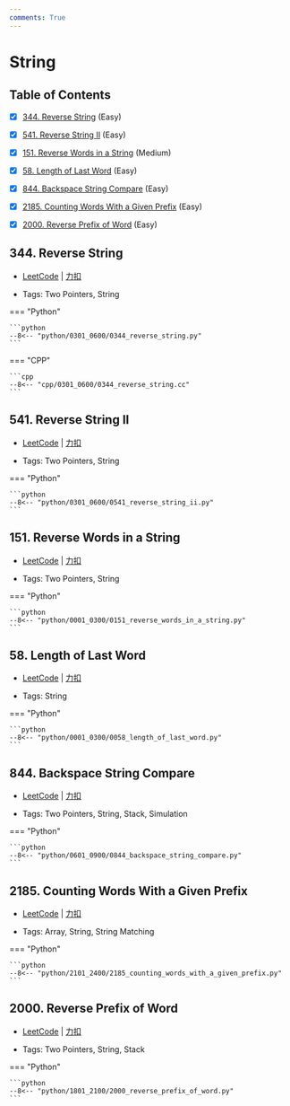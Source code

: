 ```yaml
---
comments: True
---
```


# String

## Table of Contents

- [x] [344. Reverse String](#344-reverse-string) (Easy)
- [x] [541. Reverse String II](#541-reverse-string-ii) (Easy)
- [x] [151. Reverse Words in a String](#151-reverse-words-in-a-string) (Medium)
- [x] [58. Length of Last Word](#58-length-of-last-word) (Easy)
- [x] [844. Backspace String Compare](#844-backspace-string-compare) (Easy)
- [x] [2185. Counting Words With a Given Prefix](#2185-counting-words-with-a-given-prefix) (Easy)
- [x] [2000. Reverse Prefix of Word](#2000-reverse-prefix-of-word) (Easy)


## 344. Reverse String

-    [LeetCode](https://leetcode.com/problems/reverse-string/) | [力扣](https://leetcode.cn/problems/reverse-string/)

-   Tags: Two Pointers, String

=== "Python"

    ```python
    --8<-- "python/0301_0600/0344_reverse_string.py"
    ```

=== "CPP"

    ```cpp
    --8<-- "cpp/0301_0600/0344_reverse_string.cc"
    ```



## 541. Reverse String II

-    [LeetCode](https://leetcode.com/problems/reverse-string-ii/) | [力扣](https://leetcode.cn/problems/reverse-string-ii/)

-   Tags: Two Pointers, String

=== "Python"

    ```python
    --8<-- "python/0301_0600/0541_reverse_string_ii.py"
    ```



## 151. Reverse Words in a String

-    [LeetCode](https://leetcode.com/problems/reverse-words-in-a-string/) | [力扣](https://leetcode.cn/problems/reverse-words-in-a-string/)

-   Tags: Two Pointers, String

=== "Python"

    ```python
    --8<-- "python/0001_0300/0151_reverse_words_in_a_string.py"
    ```



## 58. Length of Last Word

-    [LeetCode](https://leetcode.com/problems/length-of-last-word/) | [力扣](https://leetcode.cn/problems/length-of-last-word/)

-   Tags: String

=== "Python"

    ```python
    --8<-- "python/0001_0300/0058_length_of_last_word.py"
    ```



## 844. Backspace String Compare

-    [LeetCode](https://leetcode.com/problems/backspace-string-compare/) | [力扣](https://leetcode.cn/problems/backspace-string-compare/)

-   Tags: Two Pointers, String, Stack, Simulation

=== "Python"

    ```python
    --8<-- "python/0601_0900/0844_backspace_string_compare.py"
    ```



## 2185. Counting Words With a Given Prefix

-    [LeetCode](https://leetcode.com/problems/counting-words-with-a-given-prefix/) | [力扣](https://leetcode.cn/problems/counting-words-with-a-given-prefix/)

-   Tags: Array, String, String Matching

=== "Python"

    ```python
    --8<-- "python/2101_2400/2185_counting_words_with_a_given_prefix.py"
    ```



## 2000. Reverse Prefix of Word

-    [LeetCode](https://leetcode.com/problems/reverse-prefix-of-word/) | [力扣](https://leetcode.cn/problems/reverse-prefix-of-word/)

-   Tags: Two Pointers, String, Stack

=== "Python"

    ```python
    --8<-- "python/1801_2100/2000_reverse_prefix_of_word.py"
    ```
